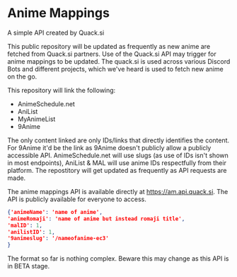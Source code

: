 # Anime Mappings
A simple API created by Quack.si

This public repository will be updated as frequently as new anime are fetched from Quack.si partners. Use of the Quack.si API may trigger for anime mappings to be updated. The quack.si is used across various Discord Bots and different projects, which we've heard is used to fetch new anime on the go.

This repository will link the following:
- AnimeSchedule.net
- AniList
- MyAnimeList
- 9Anime

The only content linked are only IDs/links that directly identifies the content. For 9Anime it'd be the link as 9Anime doesn't publicly allow a publicly accessible API. AnimeSchedule.net will use slugs (as use of IDs isn't shown in most endpoints), AniList & MAL will use anime IDs respectfully from their platform.
The repostitory will get updated as frequently as API requests are made. 

The anime mappings API is available directly at https://am.api.quack.si. The API is publicly available for everyone to access.
```json
{'animeName': 'name of anime',
'animeRomaji': 'name of anime but instead romaji title',
'malID': 1,
'anilistID': 1,
'9animeslug': '/nameofanime-ec3'
}
```
The format so far is nothing complex. Beware this may change as this API is in BETA stage.
